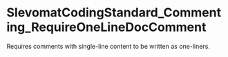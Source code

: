 # SlevomatCodingStandard_Commenting_RequireOneLineDocComment

Requires comments with single-line content to be written as one-liners.
